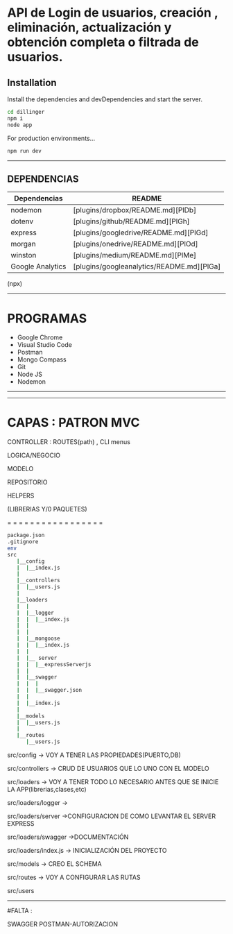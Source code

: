 # API de Login de usuarios, creación , eliminación, actualización y obtención completa o filtrada de usuarios.



## Installation

Install the dependencies and devDependencies and start the server.

```sh
cd dillinger
npm i
node app
```

For production environments...

```sh
npm run dev 
```


-----------------------------------------------------

## DEPENDENCIAS


| Dependencias | README |
| ------ | ------ |
| nodemon | [plugins/dropbox/README.md][PlDb] |
| dotenv | [plugins/github/README.md][PlGh] |
| express | [plugins/googledrive/README.md][PlGd] |
| morgan | [plugins/onedrive/README.md][PlOd] |
| winston | [plugins/medium/README.md][PlMe] |
| Google Analytics | [plugins/googleanalytics/README.md][PlGa] |


(npx)

-----------------------------------------------------

# PROGRAMAS

- Google Chrome
- Visual Studio Code
- Postman
- Mongo Compass
- Git
- Node JS
- Nodemon

-----------------------------------------------------

-----------------------------------------------------

# CAPAS : PATRON MVC

CONTROLLER : ROUTES(path) , CLI menus

LOGICA/NEGOCIO  

MODELO

REPOSITORIO

HELPERS

(LIBRERIAS Y/0 PAQUETES)

= = = = = = = = = = = = = = = = = 
```sh
package.json
.gitignore
env
src
   |__config 
   |  |__index.js
   |
   |__controllers
   |  |__users.js
   | 
   |__loaders
   |  |
   |  |__logger
   |  |  |__index.js
   |  |
   |  |
   |  |__mongoose
   |  |  |__index.js
   |  |
   |  |__ server
   |  |  |__expressServerjs
   |  |
   |  |__swagger
   |  |  |
   |  |  |__swagger.json
   |  |
   |  |__index.js
   |
   |__models
   |  |__users.js
   |
   |__routes
      |__users.js
```

src/config -> VOY A TENER LAS PROPIEDADES(PUERTO,DB)

src/controllers -> CRUD DE USUARIOS QUE LO UNO CON EL MODELO

src/loaders -> VOY A TENER TODO LO NECESARIO ANTES QUE SE INICIE LA APP(librerias,clases,etc)

src/loaders/logger -> 

src/loaders/server ->CONFIGURACION DE COMO LEVANTAR EL SERVER EXPRESS

src/loaders/swagger ->DOCUMENTACIÓN

src/loaders/index.js -> INICIALIZACIÓN DEL PROYECTO

src/models -> CREO EL SCHEMA

src/routes -> VOY A CONFIGURAR LAS RUTAS

src/users   


-----------------

#FALTA :

SWAGGER 
POSTMAN-AUTORIZACION

